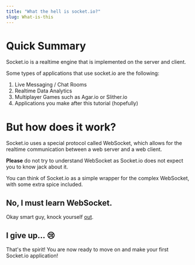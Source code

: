 ```yaml
---
title: "What the hell is socket.io?"
slug: What-is-this
---
```


# Quick Summary
Socket.io is a realtime engine that is implemented on the server and client.

Some types of applications that use socket.io are the following:

1. Live Messaging / Chat Rooms
2. Realtime Data Analytics
3. Multiplayer Games such as Agar.io or Slither.io
4. Applications you make after this tutorial (hopefully)

# But how does it work?
Socket.io uses a special protocol called WebSocket, which allows for the realtime communication between a web server and a web client.

**Please** do not try to understand WebSocket as Socket.io does not expect you to know jack about it.

You can think of Socket.io as a simple wrapper for the complex WebSocket, with some extra spice included.

## No, I must learn WebSocket.
Okay smart guy, knock yourself [out](https://hpbn.co/websocket/).

## I give up... 😢
That's the spirit! You are now ready to move on and make your first Socket.io application!
